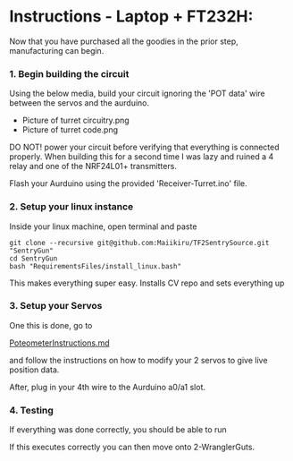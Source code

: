 # Instructions - Laptop + FT232H:
Now that you have purchased all the goodies in the prior step, manufacturing can begin.

### 1. Begin building the circuit
Using the below media, build your circuit ignoring the 'POT data' wire between the servos and the aurduino.
- Picture of turret circuitry.png
- Picture of turret code.png

DO NOT! power your circuit before verifying that everything is
connected properly. When building this for a second time I was lazy and ruined a 4 relay and one
of the NRF24L01+ transmitters.

Flash your Aurduino using the provided 'Receiver-Turret.ino' file.

### 2. Setup your linux instance
Inside your linux machine, open terminal and paste
```
git clone --recursive git@github.com:Maiikiru/TF2SentrySource.git "SentryGun"
cd SentryGun
bash "RequirementsFiles/install_linux.bash"
```
This makes everything super easy. Installs CV repo and sets everything up

### 3. Setup your Servos
One this is done, go to 

[PoteometerInstructions.md](Documentation\1-TurretGuts\PoteometerInstructions.md) 

and follow the instructions on how to modify your 2 servos to give live position data.

After, plug in your 4th wire to the Aurduino a0/a1 slot.

### 4. Testing
If everything was done correctly, you should be able to run 

If this executes correctly you can then move onto 2-WranglerGuts.